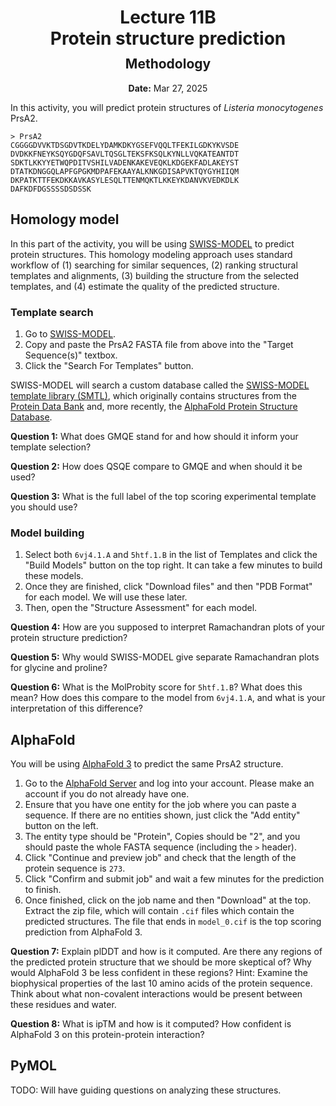 <h1 style="margin-bottom: 0.4em; text-align: center;">
    <b>Lecture 11B</b><br>
    Protein structure prediction
</h1>
<h2 style="margin-top: 0.0em; text-align: center;">
    Methodology
</h2>
<p style="text-align: center;">
    <b>Date:</b> Mar 27, 2025
</p>

In this activity, you will predict protein structures of *Listeria monocytogenes* PrsA2.

```text
> PrsA2
CGGGGDVVKTDSGDVTKDELYDAMKDKYGSEFVQQLTFEKILGDKYKVSDE
DVDKKFNEYKSQYGDQFSAVLTQSGLTEKSFKSQLKYNLLVQKATEANTDT
SDKTLKKYYETWQPDITVSHILVADENKAKEVEQKLKDGEKFADLAKEYST
DTATKDNGGQLAPFGPGKMDPAFEKAAYALKNKGDISAPVKTQYGYHIIQM
DKPATKTTFEKDKKAVKASYLESQLTTENMQKTLKKEYKDANVKVEDKDLK
DAFKDFDGSSSSDSDSSK
```

## Homology model

In this part of the activity, you will be using [SWISS-MODEL](https://doi.org/10.1093/nar/gky427) to predict protein structures.
This homology modeling approach uses standard workflow of (1) searching for similar sequences, (2) ranking structural templates and alignments, (3) building the structure from the selected templates, and (4) estimate the quality of the predicted structure.

### Template search

1.  Go to [SWISS-MODEL](https://swissmodel.expasy.org/interactive).
2.  Copy and paste the PrsA2 FASTA file from above into the "Target Sequence(s)" textbox.
3.  Click the "Search For Templates" button.

SWISS-MODEL will search a custom database called the [SWISS-MODEL template library (SMTL)](https://doi.org/10.1093/nar/gku340), which originally contains structures from the [Protein Data Bank](https://www.rcsb.org/) and, more recently, the [AlphaFold Protein Structure Database](https://swissmodel.expasy.org/docs/blog#afdbTemplates).

**Question 1:** What does GMQE stand for and how should it inform your template selection?

**Question 2:** How does QSQE compare to GMQE and when should it be used?

**Question 3:** What is the full label of the top scoring experimental template you should use?

### Model building

1.  Select both `6vj4.1.A` and `5htf.1.B` in the list of Templates and click the "Build Models" button on the top right.
    It can take a few minutes to build these models.
2.  Once they are finished, click "Download files" and then "PDB Format" for each model.
    We will use these later.
3.  Then, open the "Structure Assessment" for each model.

**Question 4:** How are you supposed to interpret Ramachandran plots of your protein structure prediction?

**Question 5:** Why would SWISS-MODEL give separate Ramachandran plots for glycine and proline?

**Question 6:** What is the MolProbity score for `5htf.1.B`?
What does this mean?
How does this compare to the model from `6vj4.1.A`, and what is your interpretation of this difference?

## AlphaFold

You will be using [AlphaFold 3](https://doi.org/10.1038/s41586-024-07487-w) to predict the same PrsA2 structure.

1.  Go to the [AlphaFold Server](https://alphafoldserver.com/) and log into your account.
    Please make an account if you do not already have one.
2.  Ensure that you have one entity for the job where you can paste a sequence.
    If there are no entities shown, just click the "Add entity" button on the left.
3.  The entity type should be "Protein", Copies should be "2", and you should paste the whole FASTA sequence (including the `>` header).
4.  Click "Continue and preview job" and check that the length of the protein sequence is `273`.
5.  Click "Confirm and submit job" and wait a few minutes for the prediction to finish.
6.  Once finished, click on the job name and then "Download" at the top.
    Extract the zip file, which will contain `.cif` files which contain the predicted structures.
    The file that ends in `model_0.cif` is the top scoring prediction from AlphaFold 3.

**Question 7:** Explain plDDT and how is it computed.
Are there any regions of the predicted protein structure that we should be more skeptical of?
Why would AlphaFold 3 be less confident in these regions?
Hint: Examine the biophysical properties of the last 10 amino acids of the protein sequence.
Think about what non-covalent interactions would be present between these residues and water.

**Question 8:** What is ipTM and how is it computed?
How confident is AlphaFold 3 on this protein-protein interaction?

## PyMOL

TODO: Will have guiding questions on analyzing these structures.

